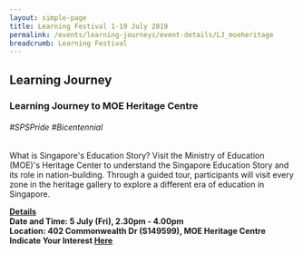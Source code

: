 ```yaml
---
layout: simple-page
title: Learning Festival 1-19 July 2019
permalink: /events/learning-journeys/event-details/LJ_moeheritage
breadcrumb: Learning Festival
---
```


## Learning Journey 
### Learning Journey to MOE Heritage Centre

###### _#SPSPride #Bicentennial_

What is Singapore's Education Story? Visit the Ministry of Education (MOE)'s Heritage Center to understand the Singapore Education Story and its role in nation-building. Through a guided tour, participants will visit every zone in the heritage gallery to explore a different era of education in Singapore. 

<b><u>Details</u><br>
**Date and Time: 5 July (Fri), 2.30pm - 4.00pm** <br>
**Location: 402 Commonwealth Dr (S149599), MOE Heritage Centre** <br>
**Indicate Your Interest [Here](https://www.eventbrite.sg/e/learning-journey-to-moe-heritage-centre-tickets-61090482277)** 
